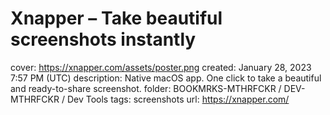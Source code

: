 # Xnapper – Take beautiful screenshots instantly

cover: https://xnapper.com/assets/poster.png
created: January 28, 2023 7:57 PM (UTC)
description: Native macOS app. One click to take a beautiful and ready-to-share screenshot.
folder: BOOKMRKS-MTHRFCKR / DEV-MTHRFCKR / Dev Tools
tags: screenshots
url: https://xnapper.com/
